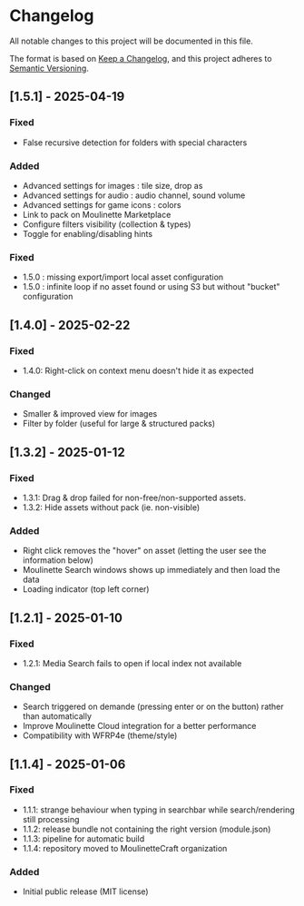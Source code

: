 # Changelog
All notable changes to this project will be documented in this file.

The format is based on [Keep a Changelog](https://keepachangelog.com/en/1.0.0/),
and this project adheres to [Semantic Versioning](https://semver.org/spec/v2.0.0.html).

## [1.5.1] - 2025-04-19
### Fixed
- False recursive detection for folders with special characters
### Added
- Advanced settings for images : tile size, drop as
- Advanced settings for audio : audio channel, sound volume
- Advanced settings for game icons : colors
- Link to pack on Moulinette Marketplace
- Configure filters visibility (collection & types)
- Toggle for enabling/disabling hints
### Fixed
- 1.5.0 : missing export/import local asset configuration
- 1.5.0 : infinite loop if no asset found or using S3 but without "bucket" configuration

## [1.4.0] - 2025-02-22
### Fixed
- 1.4.0: Right-click on context menu doesn't hide it as expected
### Changed
- Smaller & improved view for images
- Filter by folder (useful for large & structured packs)

## [1.3.2] - 2025-01-12
### Fixed
- 1.3.1: Drag & drop failed for non-free/non-supported assets.
- 1.3.2: Hide assets without pack (ie. non-visible)
### Added
- Right click removes the "hover" on asset (letting the user see the information below)
- Moulinette Search windows shows up immediately and then load the data
- Loading indicator (top left corner)

## [1.2.1] - 2025-01-10
### Fixed
- 1.2.1: Media Search fails to open if local index not available
### Changed
- Search triggered on demande (pressing enter or on the button) rather than automatically
- Improve Moulinette Cloud integration for a better performance
- Compatibility with WFRP4e (theme/style)

## [1.1.4] - 2025-01-06
### Fixed
- 1.1.1: strange behaviour when typing in searchbar while search/rendering still processing
- 1.1.2: release bundle not containing the right version (module.json)
- 1.1.3: pipeline for automatic build
- 1.1.4: repository moved to MoulinetteCraft organization
### Added
- Initial public release (MIT license)
